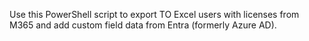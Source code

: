 Use this PowerShell script to export TO Excel users with licenses from M365 and add custom field data from Entra (formerly Azure AD).